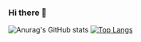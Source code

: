 ### Hi there 👋

![Anurag's GitHub stats](https://github-readme-stats.vercel.app/api?username=felipepellizzon&show_icons=true&theme=radical)
[![Top Langs](https://github-readme-stats.vercel.app/api/top-langs/?username=felipepellizzon&layout=compact)](https://github.com/felipepellizzon/github-readme-stats)
